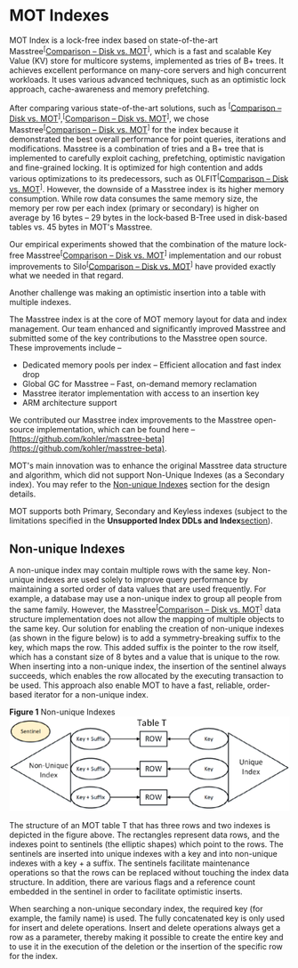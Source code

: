 # MOT Indexes<a name="EN-US_TOPIC_0270171529"></a>

MOT Index is a lock-free index based on state-of-the-art Masstree<sup>\[</sup>[Comparison – Disk vs. MOT](comparison-disk-vs-mot.md)<sup>\]</sup>, which is a fast and scalable Key Value \(KV\) store for multicore systems, implemented as tries of B+ trees. It achieves excellent performance on many-core servers and high concurrent workloads. It uses various advanced techniques, such as an optimistic lock approach, cache-awareness and memory prefetching.

After comparing various state-of-the-art solutions, such as  <sup>\[</sup>[Comparison – Disk vs. MOT](comparison-disk-vs-mot.md)<sup>\]</sup>,<sup>\[</sup>[Comparison – Disk vs. MOT](comparison-disk-vs-mot.md)<sup>\]</sup>, we chose Masstree<sup>\[</sup>[Comparison – Disk vs. MOT](comparison-disk-vs-mot.md)<sup>\]</sup>  for the index because it demonstrated the best overall performance for point queries, iterations and modifications. Masstree is a combination of tries and a B+ tree that is implemented to carefully exploit caching, prefetching, optimistic navigation and fine-grained locking. It is optimized for high contention and adds various optimizations to its predecessors, such as OLFIT<sup>\[</sup>[Comparison – Disk vs. MOT](comparison-disk-vs-mot.md)<sup>\]</sup>. However, the downside of a Masstree index is its higher memory consumption. While row data consumes the same memory size, the memory per row per each index \(primary or secondary\) is higher on average by 16 bytes – 29 bytes in the lock‑based B-Tree used in disk-based tables vs. 45 bytes in MOT's Masstree.

Our empirical experiments showed that the combination of the mature lock-free Masstree<sup>\[</sup>[Comparison – Disk vs. MOT](comparison-disk-vs-mot.md)<sup>\]</sup>  implementation and our robust improvements to Silo<sup>\[</sup>[Comparison – Disk vs. MOT](comparison-disk-vs-mot.md)<sup>\]</sup>  have provided exactly what we needed in that regard.

Another challenge was making an optimistic insertion into a table with multiple indexes.

The Masstree index is at the core of MOT memory layout for data and index management. Our team enhanced and significantly improved Masstree and submitted some of the key contributions to the Masstree open source. These improvements include –

-   Dedicated memory pools per index – Efficient allocation and fast index drop
-   Global GC for Masstree – Fast, on-demand memory reclamation
-   Masstree iterator implementation with access to an insertion key
-   ARM architecture support

We contributed our Masstree index improvements to the Masstree open-source implementation, which can be found here –  [https://github.com/kohler/masstree-beta](https://github.com/kohler/masstree-beta).

MOT's main innovation was to enhance the original Masstree data structure and algorithm, which did not support Non-Unique Indexes \(as a Secondary index\). You may refer to the  [Non-unique Indexes](#section12297174320129)  section for the design details.

MOT supports both Primary, Secondary and Keyless indexes \(subject to the limitations specified in the  **Unsupported Index DDLs and Index**<u>section</u>\).

## Non-unique Indexes<a name="section12297174320129"></a>

A non-unique index may contain multiple rows with the same key. Non-unique indexes are used solely to improve query performance by maintaining a sorted order of data values that are used frequently. For example, a database may use a non-unique index to group all people from the same family. However, the Masstree<sup>\[</sup>[Comparison – Disk vs. MOT](comparison-disk-vs-mot.md)<sup>\]</sup>  data structure implementation does not allow the mapping of multiple objects to the same key. Our solution for enabling the creation of non-unique indexes \(as shown in the figure below\) is to add a symmetry-breaking suffix to the key, which maps the row. This added suffix is the pointer to the row itself, which has a constant size of 8 bytes and a value that is unique to the row. When inserting into a non-unique index, the insertion of the sentinel always succeeds, which enables the row allocated by the executing transaction to be used. This approach also enable MOT to have a fast, reliable, order-based iterator for a non-unique index.

**Figure  1**  Non-unique Indexes<a name="fig14741915135"></a>  
![](figures/non-unique-indexes.png "non-unique-indexes")

The structure of an MOT table T that has three rows and two indexes is depicted in the figure above. The rectangles represent data rows, and the indexes point to sentinels \(the elliptic shapes\) which point to the rows. The sentinels are inserted into unique indexes with a key and into non-unique indexes with a key + a suffix. The sentinels facilitate maintenance operations so that the rows can be replaced without touching the index data structure. In addition, there are various flags and a reference count embedded in the sentinel in order to facilitate optimistic inserts.

When searching a non-unique secondary index, the required key \(for example, the family name\) is used. The fully concatenated key is only used for insert and delete operations. Insert and delete operations always get a row as a parameter, thereby making it possible to create the entire key and to use it in the execution of the deletion or the insertion of the specific row for the index.

